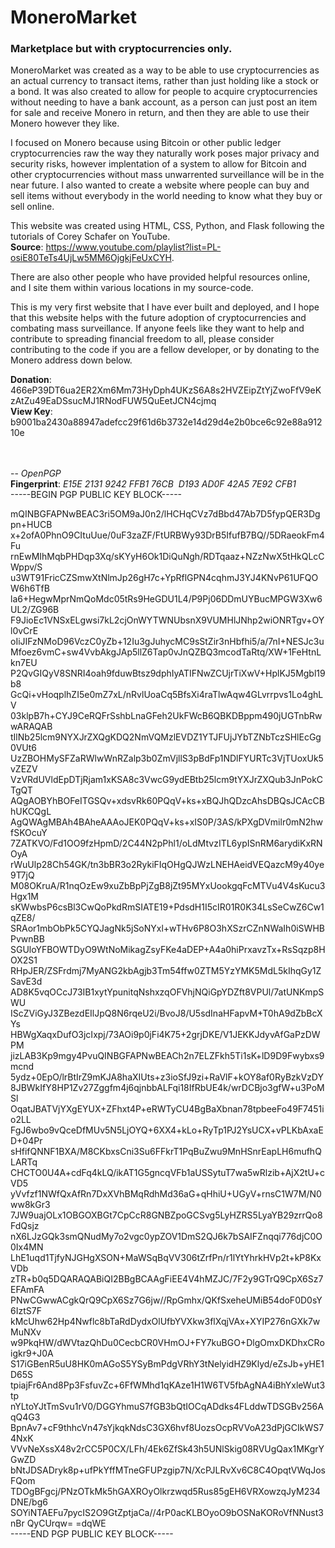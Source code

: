 # MoneroMarket
<h3>Marketplace but with cryptocurrencies only.</h3>

MoneroMarket was created as a way to be able to use cryptocurrencies as an actual currency to transact items, rather than just holding like a stock or a bond.
It was also created to allow for people to acquire cryptocurrencies without needing to have a bank account, as a person can just post an item for sale and receive
Monero in return, and then they are able to use their Monero however they like.

I focused on Monero because using Bitcoin or other public ledger cryptocurrencies raw the way they naturally work poses major privacy and security risks, however
implentation of a system to allow for Bitcoin and other cryptocurrencies without mass unwarrented surveillance will be in the near future. I also wanted to create 
a website where people can buy and sell items without everybody in the world needing to know what they buy or sell online.

This website was created using HTML, CSS, Python, and Flask following the tutorials of Corey Schafer on YouTube. <br />
<strong>Source</strong>: https://www.youtube.com/playlist?list=PL-osiE80TeTs4UjLw5MM6OjgkjFeUxCYH.

There are also other people who have provided helpful resources online, and I site them within various locations in my source-code.

This is my very first website that I have ever built and deployed, and I hope that this website helps with the future adoption of cryptocurrencies and 
combating mass surveillance. If anyone feels like they want to help and contribute to spreading financial freedom to all, please consider contributing to the code
if you are a fellow developer, or by donating to the Monero address down below.

<strong>Donation</strong>: 466eP39DT6ua2ER2Xm6Mm73HyDph4UKzS6A8s2HVZEipZtYjZwoFfV9eKzAtZu49EaDSsucMJ1RNodFUW5QuEetJCN4cjmq <br />
<strong>View Key</strong>: b9001ba2430a88947adefcc29f61d6b3732e14d29d4e2b0bce6c92e88a91210e

<br />
<br />
-- <em>OpenPGP</em>
<br />
<strong>Fingerprint</strong>: <em>E15E 2131 9242 FFB1 76CB  D193 AD0F 42A5 7E92 CFB1</em>
<br />
-----BEGIN PGP PUBLIC KEY BLOCK-----<br />

mQINBGFAPNwBEAC3ri5OM9aJ0n2/lHCHqCVz7dBbd47Ab7D5fypQER3Dgpn+HUCB
x+2ofA0PhnO9CItuUue/0uF3zaZF/FtURBWy93DrB5IfufB7BQ//5DRaeokFm4Fu
rnEwMIhMqbPHDqp3Xq/sKYyH6Ok1DiQuNgh/RDTqaaz+NZzNwX5tHkQLcCWppv/S
u3WT91FricCZSmwXtNlmJp26gH7c+YpRflGPN4cqhmJ3YJ4KNvP61UFQOW6h6TfB
la6+HegwMprNmQoMdc05tRs9HeGDU1L4/P9Pj06DDmUYBucMPGW3Xw6UL2/ZG96B
F9JioEc1VNSxELgwsi7kL2cjOnWYTWNUbsnX9VUMHlJNhp2wiONRTgv+OYl0vCrE
oIiJIFzNMoD96VczC0yZb+12Iu3gJuhycMC9sStZir3nHbfhi5/a/7nI+NESJc3u
Mfoez6vmC+sw4VvbAkgJAp5llZ6Tap0vJnQZBQ3mcodTaRtq/XW+1FeHtnLkn7EU
P2QvGIQyV8SNRI4oah9fduwBtsz9dphIyATIFNwZCUjrTiXwV+HplKJ5Mgbl19b8
GcQi+vHoqplhZI5e0mZ7xL/nRvlUoaCq5BfsXi4raTlwAqw4GLvrrpvs1Lo4ghLV
03klpB7h+CYJ9CeRQFrSshbLnaGFeh2UkFWcB6QBKDBppm490jUGTnbRwwARAQAB
tIlNb25lcm9NYXJrZXQgKDQ2NmVQMzlEVDZ1YTJFUjJYbTZNbTczSHlEcGg0VUt6
UzZBOHMySFZaRWlwWnRZalp3b0ZmVjllS3pBdFp1NDlFYURTc3VjTUoxUk5vZEZV
VzVRdUVldEpDTjRjam1xKSA8c3VwcG9ydEBtb25lcm9tYXJrZXQub3JnPokCTgQT
AQgAOBYhBOFeITGSQv+xdsvRk60PQqV+ks+xBQJhQDzcAhsDBQsJCAcCBhUKCQgL
AgQWAgMBAh4BAheAAAoJEK0PQqV+ks+xIS0P/3AS/kPXgDVmilr0mN2hwfSKOcuY
7ZATKVO/Fd1OO9fzHpmD/2C44N2pPhl1/oLdMtvzITL6ypISnRM6arydiKxRNOyA
rWuUlp28Ch54GK/tn3bBR3o2RykiFIqOHgQJWzLNEHAeidVEQazcM9y40ye9T7jQ
M08OKruA/R1nqOzEw9xuZbBpPjZgB8jZt95MYxUookgqFcMTVu4V4sKucu3Hgx1M
sKWwbsP6csBl3CwQoPkdRmSIATE19+PdsdH1I5cIR01R0K34LsSeCwZ6Cw1qZE8/
SRAor1mbObPk5CYQJagNk5jSoNYxl+wTHv6P8O3hXSzrCZnNWaIh0iSWHBPvwnBB
SGUloYFBOWTDyO9WtNoMikagZsyFKe4aDEP+A4a0hiPrxavzTx+RsSqzp8HOX2S1
RHpJER/ZSFrdmj7MyANG2kbAgjb3Tm54ffw0ZTM5YzYMK5MdL5kIhqGy1ZSavE3d
AD8K5vqOCcJ73IB1xytYpunitqNshxzqOFVhjNQiGpYDZft8VPUl/7atUNKmpSWU
IScZViGyJ3ZBezdEIlJpQ8N6rqeU2i/BvoJ8/U5sdInaHFapvM+T0hA9dZbBcXYs
HBWgXaqxDufO3jcIxpj/73AOi9p0jFi4K75+2grjDKE/V1JEKKJdyvAfGaPzDWPM
jizLAB3Kp9mgy4PvuQINBGFAPNwBEACh2n7ELZFkh5Ti1sK+lD9D9Fwybxs9mcnd
5ydz+0EpO/lrBtIrZ9mKJA8haXIUts+z3ioSfJ9zi+RaVlF+kOY8af0RyBzkVzDY
8JBWkIfY8HP1Zv27Zggfm4j6qjnbbALFqi18IfRbUE4k/wrDCBjo3gfW+u3PoMSl
OqatJBATVjYXgEYUX+ZFhxt4P+eRWTyCU4BgBaXbnan78tpbeeFo49F7451io2LL
FgJ6wbo9vQceDfMUv5N5LjOYQ+6XX4+kLo+RyTp1PJ2YsUCX+vPLKbAxaED+04Pr
sHfifQNNF1BXA/M8CKbxsCni3Su6FFkrT1PqBuZwu9MnHSnrEapLH6mufhQLARTq
CHCTO0U4A+cdFq4kLQ/ikAT1G5gncqVFb1aUSSytuT7wa5wRlzib+AjX2tU+cVD5
yVvfzf1NWfQxAfRn7DxXVhBMqRdhMd36aG+qHhiU+UGyV+rnsC1W7M/N0ww8kGr3
7JW9uajOLx1OBGOXBGt7CpCcR8GNBZpoGCSvg5LyHZRS5LyaYB29zrrQo8FdQsjz
nX6LJzGQk3smQNudMy7o2vgc0ypZOV1DmS2QJ6k7bSAIFZnqqi776djC0O0Ix4MN
LhE1uqd1TjfyNJGHgXSON+MaWSqBqVV306tZrfPn/r1lYtYhrkHVp2t+kP8KxVDb
zTR+b0q5DQARAQABiQI2BBgBCAAgFiEE4V4hMZJC/7F2y9GTrQ9CpX6Sz7EFAmFA
PNwCGwwACgkQrQ9CpX6Sz7G6jw//RpGmhx/QKfSxeheUMiB54doF0D0sY6IztS7F
kMcUhw62Hp4Nwflc8bTaRdDydxOlUfbYVXkw3flXqjVAx+XYIP276nGXk7wMuNXv
w9PkqHW/dWVtazQhDu0CecbCR0VHmOJ+FY7kuBGO+DlgOmxDKDhxCRoigkr9+J0A
S17iGBenR5uU8HK0mAGoS5YSyBmPdgVRhY3tNelyidHZ9Klyd/eZsJb+yHE1D65S
tpiajFr6And8Pp3FsfuvZc+6FfWMhd1qKAze1H1W6TV5fbAgNA4iBhYxleWut3tp
nYLtoYJtTmSvu1rV0/DGGYhmuS7fGB3bQtIOCqADdks4FLddwTDSGBv256AqQ4G3
BpnAv7+cF9thhcVn47sYjkqkNdsC3GX6hvf8UozsOcpRVVoA23dPjGCIkWS74NxK
VVvNeXssX48v2rCC5P0CX/LFh/4Ek6ZfSk43h5UNlSkig08RVUgQax1MKgrYGwZD
bNtJDSADryk8p+ufPkYffMTneGFUPzgip7N/XcPJLRvXv6C8C4OpqtVWqJosFQom
TDOgBFgcj/PNzOTkMk5hGAXROyOlkrzwqd5Rus85gEH6VRXowzqJyM234DNE/bg6
SOYiNTAEFu7pycIS2O9GtZptjaCa//4rP0acKLBOyoO9bOSNaKORoVfNNust3nBr
QyCUrqw=
=dqWE
<br/>
-----END PGP PUBLIC KEY BLOCK-----


